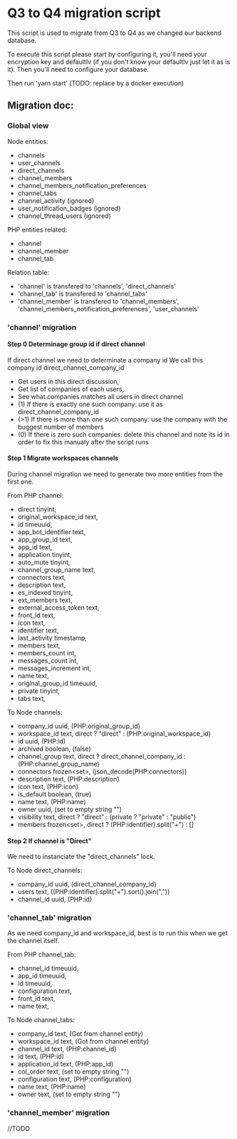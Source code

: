# Q3 to Q4 migration script

This script is used to migrate from Q3 to Q4 as we changed our backend database.

To execute this script please start by configuring it, you'll need your encryption key and defaultIv (if you don't know your defaultIv just let it as is it). Then you'll need to configure your database.

Then run 'yarn start' (TODO: replace by a docker execution)

## Migration doc:

### Global view

Node entities:

- channels
- user_channels
- direct_channels
- channel_members
- channel_members_notification_preferences
- channel_tabs
- channel_activity (ignored)
- user_notification_badges (ignored)
- channel_thread_users (ignored)

PHP entities related:

- channel
- channel_member
- channel_tab

Relation table:

- 'channel' is transfered to 'channels', 'direct_channels'
- 'channel_tab' is transfered to 'channel_tabs'
- 'channel_member' is transfered to 'channel_members', 'channel_members_notification_preferences', 'user_channels'

### 'channel' migration

#### Step 0 Determinage group id if direct channel

If direct channel we need to determinate a company id
We call this company id direct_channel_company_id

- Get users in this direct discussion,
- Get list of companies of each users,
- See what companies matches all users in direct channel
- (1) If there is exactly one such company: use it as direct_channel_company_id
- (>1) If there is more than one such company: use the company with the buggest number of members
- (0) If there is zero such companies: delete this channel and note its id in order to fix this manualy after the script runs

#### Step 1 Migrate workspaces channels

During channel migration we need to generate two more entities from the first one.

From PHP channel:

- direct tinyint,
- original_workspace_id text,
- id timeuuid,
- app_bot_identifier text,
- app_group_id text,
- app_id text,
- application tinyint,
- auto_mute tinyint,
- channel_group_name text,
- connectors text,
- description text,
- es_indexed tinyint,
- ext_members text,
- external_access_token text,
- front_id text,
- icon text,
- identifier text,
- last_activity timestamp,
- members text,
- members_count int,
- messages_count int,
- messages_increment int,
- name text,
- original_group_id timeuuid,
- private tinyint,
- tabs text,

To Node channels:

- company_id uuid, (PHP:original_group_id)
- workspace_id text, direct ? "direct" : (PHP:original_workspace_id)
- id uuid, (PHP:id)
- archived boolean, (false)
- channel_group text, direct ? direct_channel_company_id : (PHP:channel_group_name)
- connectors frozen<set<text>>, (json_decode(PHP:connectors))
- description text, (PHP:description)
- icon text, (PHP:icon)
- is_default boolean, (true)
- name text, (PHP:name)
- owner uuid, (set to empty string "")
- visibility text, direct ? "direct" : (private ? "private" : "public")
- members frozen<set<text>>, direct ? (PHP:identifier).split("+") : []

#### Step 2 If channel is "Direct"

We need to instanciate the "direct_channels" lock.

To Node direct_channels:

- company_id uuid, (direct_channel_company_id)
- users text, ((PHP:identifier).split("+").sort().join(","))
- channel_id uuid, (PHP:id)

### 'channel_tab' migration

As we need company_id and workspace_id, best is to run this when we get the channel itself.

From PHP channel_tab:

- channel_id timeuuid,
- app_id timeuuid,
- id timeuuid,
- configuration text,
- front_id text,
- name text,

To Node channel_tabs:

- company_id text, (Got from channel entity)
- workspace_id text, (Got from channel entity)
- channel_id text, (PHP:channel_id)
- id text, (PHP:id)
- application_id text, (PHP:app_id)
- col_order text, (set to empty string "")
- configuration text, (PHP:configuration)
- name text, (PHP:name)
- owner text, (set to empty string "")

### 'channel_member' migration

//TODO
